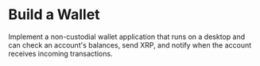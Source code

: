 # Build a Wallet

Implement a non-custodial wallet application that runs on a desktop and can check an account's balances, send XRP, and notify when the account receives incoming transactions.
